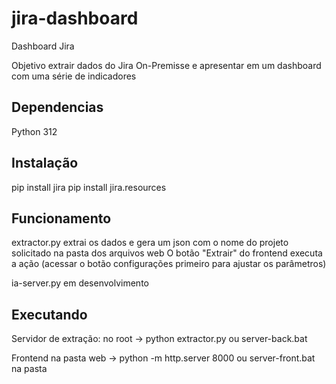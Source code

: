 # jira-dashboard
Dashboard Jira

Objetivo extrair dados do Jira On-Premisse e apresentar em um dashboard com uma série de indicadores

## Dependencias
Python 312

## Instalação
pip install jira
pip install jira.resources

## Funcionamento
extractor.py extrai os dados e gera um json com o nome do projeto solicitado na pasta dos arquivos web
O botão "Extrair" do frontend executa a ação (acessar o botão configurações primeiro para ajustar os parâmetros)

ia-server.py em desenvolvimento

## Executando
Servidor de extração:
    no root -> python extractor.py
    ou  server-back.bat

Frontend
    na pasta web -> python -m http.server 8000 
    ou server-front.bat na pasta    